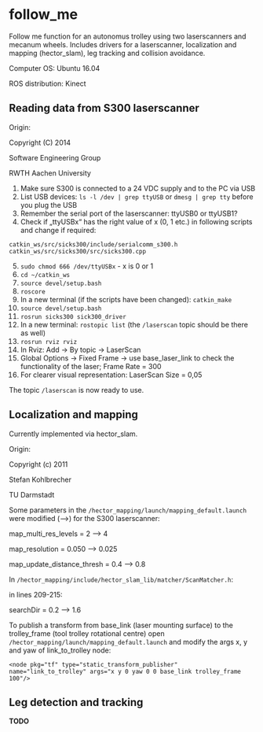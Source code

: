 # follow_me

Follow me function for an autonomus trolley using two laserscanners and mecanum wheels.
Includes drivers for a laserscanner, localization and mapping (hector_slam), leg tracking and collision avoidance.

Computer OS: Ubuntu 16.04

ROS distribution: Kinect

## Reading data from S300 laserscanner

Origin:

  Copyright (C) 2014
  
  Software Engineering Group
  
  RWTH Aachen University

1. Make sure S300 is connected to a 24 VDC supply and to the PC via USB
2. List USB devices: `ls ‑l /dev | grep ttyUSB` or `dmesg | grep tty` before you plug the USB
3. Remember the serial port of the laserscanner: ttyUSB0 or ttyUSB1?
4. Check if „ttyUSBx“ has the right value of x (0, 1 etc.) in following scripts and change if required:
```
catkin_ws/src/sicks300/include/serialcomm_s300.h
catkin_ws/src/sicks300/src/sicks300.cpp
```
5. `sudo chmod 666 /dev/ttyUSBx`  - x is 0 or 1
6. `cd ~/catkin_ws` 
7. `source devel/setup.bash`
8. `roscore`
9. In a new terminal (if the scripts have been changed): `catkin_make`
10. `source devel/setup.bash`
11. `rosrun sicks300 sick300_driver`
12. In a new terminal: `rostopic list` (the `/laserscan` topic should be there as well)
13. `rosrun rviz rviz`
14. In Rviz: Add -> By topic -> LaserScan
15. Global Options -> Fixed Frame -> use base_laser_link to check the functionality of the laser; Frame Rate = 300
16. For clearer visual representation: LaserScan Size = 0,05

The topic `/laserscan` is now ready to use.

## Localization and mapping

Currently implemented via hector_slam.

Origin:

  Copyright (c) 2011
  
  Stefan Kohlbrecher
  
  TU Darmstadt

Some parameters in the `/hector_mapping/launch/mapping_default.launch` were modified (-->) for the S300 laserscanner:

map_multi_res_levels = 2 --> 4

map_resolution = 0.050 --> 0.025

map_update_distance_thresh = 0.4 --> 0.8


In `/hector_mapping/include/hector_slam_lib/matcher/ScanMatcher.h`:

in lines 209-215:

searchDir = 0.2 --> 1.6

To publish a transform from base_link (laser mounting surface) to the trolley_frame (tool trolley rotational centre) open `/hector_mapping/launch/mapping_default.launch` and modify the args x, y and yaw of link_to_trolley node:

`<node pkg="tf" type="static_transform_publisher" name="link_to_trolley" args="x y 0 yaw 0 0 base_link trolley_frame 100"/>`

## Leg detection and tracking

**TODO**
